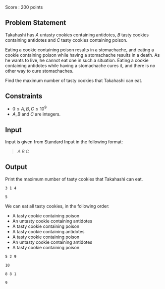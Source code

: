 Score : $200$ points

## Problem Statement

Takahashi has $A$ untasty cookies containing antidotes, $B$ tasty cookies containing antidotes and $C$ tasty cookies containing poison.

Eating a cookie containing poison results in a stomachache, and eating a cookie containing poison while having a stomachache results in a death.
As he wants to live, he cannot eat one in such a situation.
Eating a cookie containing antidotes while having a stomachache cures it, and there is no other way to cure stomachaches.

Find the maximum number of tasty cookies that Takahashi can eat.

## Constraints

- $0 \leq A,B,C \leq 10^9$
- $A,B$ and $C$ are integers.

## Input

Input is given from Standard Input in the following format:

> $A$ $B$ $C$

## Output

Print the maximum number of tasty cookies that Takahashi can eat.

```input1
3 1 4
```

```output1
5
```

We can eat all tasty cookies, in the following order:

- A tasty cookie containing poison
- An untasty cookie containing antidotes
- A tasty cookie containing poison
- A tasty cookie containing antidotes
- A tasty cookie containing poison
- An untasty cookie containing antidotes
- A tasty cookie containing poison

```input2
5 2 9
```

```output2
10
```

```input3
8 8 1
```

```output3
9
```